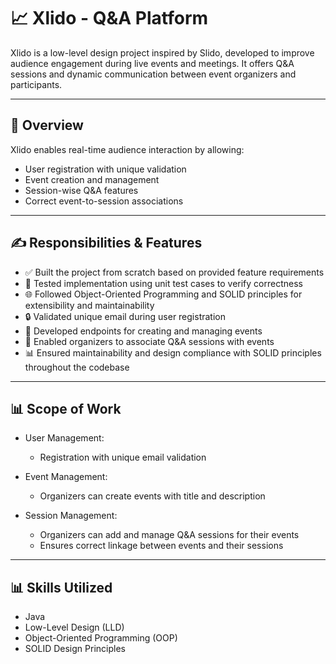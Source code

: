# 📈 Xlido - Q&A Platform

Xlido is a low-level design project inspired by Slido, developed to improve audience engagement during live events and meetings. It offers Q&A sessions and dynamic communication between event organizers and participants.

---

## 📃 Overview

Xlido enables real-time audience interaction by allowing:

* User registration with unique validation
* Event creation and management
* Session-wise Q\&A features
* Correct event-to-session associations

---

## ✍️ Responsibilities & Features

* ✅ Built the project from scratch based on provided feature requirements
* 🧪 Tested implementation using unit test cases to verify correctness
* 🌐 Followed Object-Oriented Programming and SOLID principles for extensibility and maintainability
* 🔒 Validated unique email during user registration
* 📆 Developed endpoints for creating and managing events
* 🔢 Enabled organizers to associate Q&A sessions with events
* 📊 Ensured maintainability and design compliance with SOLID principles throughout the codebase

---

## 📊 Scope of Work

* User Management:

  * Registration with unique email validation
* Event Management:

  * Organizers can create events with title and description
* Session Management:

  * Organizers can add and manage Q&A sessions for their events
  * Ensures correct linkage between events and their sessions

---

## 📊 Skills Utilized

* Java
* Low-Level Design (LLD)
* Object-Oriented Programming (OOP)
* SOLID Design Principles
